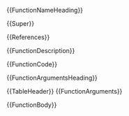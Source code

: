 {{FunctionNameHeading}}

{{Super}}

{{References}}


{{FunctionDescription}}

{{FunctionCode}}


{{FunctionArgumentsHeading}}

{{TableHeader}}
{{FunctionArguments}}

{{FunctionBody}}